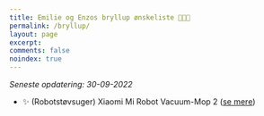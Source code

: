 ```yaml
---
title: Emilie og Enzos bryllup ønskeliste 👰👶🤵
permalink: /bryllup/
layout: page
excerpt: 
comments: false
noindex: true
---
```


*Seneste opdatering: 30-09-2022*

- ✨ (Robotstøvsuger) Xiaomi Mi Robot Vacuum-Mop 2 ([se mere](https://www.elgiganten.dk/product/hjem-rengoring-kokkenudstyr/rengoring/robotstovsuger/xiaomi-mi-robot-vacuum-mop-2-ultra-robotstovsuger-34264/450620))
